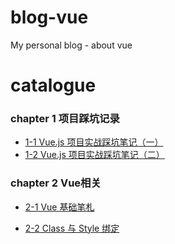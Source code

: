 # blog-vue

My personal blog - about vue

# catalogue

### chapter 1 项目踩坑记录
	
- [1-1 Vue.js 项目实战踩坑笔记（一）][1]
- [1-2 Vue.js 项目实战踩坑笔记（二）][2]
	
### chapter 2 Vue相关

- [2-1 Vue 基础笔札][3]
- [2-2 Class 与 Style 绑定][4]


  [1]: https://github.com/toxichl/blog-vue/blob/master/docs/chapter1/1-1%20Vue.js%20%E9%A1%B9%E7%9B%AE%E5%AE%9E%E6%88%98%E8%B8%A9%E5%9D%91%E7%AC%94%E8%AE%B0%EF%BC%88%E4%B8%80%EF%BC%89.md
  [2]: https://github.com/toxichl/blog-vue/blob/master/docs/chapter1/1-2%20Vue.js%20%E9%A1%B9%E7%9B%AE%E5%AE%9E%E6%88%98%E8%B8%A9%E5%9D%91%E7%AC%94%E8%AE%B0%EF%BC%88%E4%BA%8C%EF%BC%89.md
  [3]: https://github.com/toxichl/blog-vue/blob/master/docs/chpater2/2-1%20Vue%20%E5%9F%BA%E7%A1%80%E7%AC%94%E6%9C%AD.md
  [4]: https://github.com/toxichl/blog-vue/blob/master/docs/chpater2/2-2%20Class%20%E4%B8%8E%20Style%20%E7%BB%91%E5%AE%9A.md